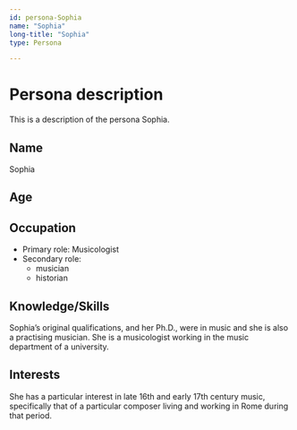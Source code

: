 ```yaml
---
id: persona-Sophia
name: "Sophia"
long-title: "Sophia"
type: Persona

---
```


# Persona description

This is a description of the persona Sophia.

## Name
Sophia

## Age


## Occupation

 * Primary role: Musicologist
 * Secondary role:
    * musician
    * historian

## Knowledge/Skills

Sophia’s original qualifications, and her Ph.D., were in music and she is also a practising musician. She is a musicologist working in the music department of a university.

## Interests

She has a particular interest in late 16th and early 17th century music, specifically that of a particular composer living and working in Rome during that period.
